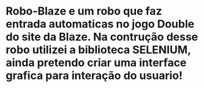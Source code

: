 # Robo-Blaze e um robo que faz entrada automaticas no jogo Double do site da Blaze. Na contrução desse robo utilizei a biblioteca SELENIUM, ainda pretendo criar uma interface grafica para interação do usuario!

